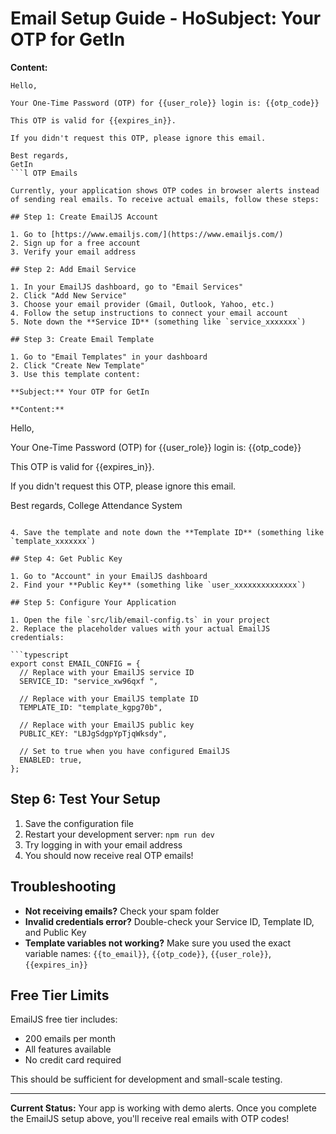 # Email Setup Guide - Ho**Subject:** Your OTP for GetIn

**Content:**

````
Hello,

Your One-Time Password (OTP) for {{user_role}} login is: {{otp_code}}

This OTP is valid for {{expires_in}}.

If you didn't request this OTP, please ignore this email.

Best regards,
GetIn
```l OTP Emails

Currently, your application shows OTP codes in browser alerts instead of sending real emails. To receive actual emails, follow these steps:

## Step 1: Create EmailJS Account

1. Go to [https://www.emailjs.com/](https://www.emailjs.com/)
2. Sign up for a free account
3. Verify your email address

## Step 2: Add Email Service

1. In your EmailJS dashboard, go to "Email Services"
2. Click "Add New Service"
3. Choose your email provider (Gmail, Outlook, Yahoo, etc.)
4. Follow the setup instructions to connect your email account
5. Note down the **Service ID** (something like `service_xxxxxxx`)

## Step 3: Create Email Template

1. Go to "Email Templates" in your dashboard
2. Click "Create New Template"
3. Use this template content:

**Subject:** Your OTP for GetIn

**Content:**

````

Hello,

Your One-Time Password (OTP) for {{user_role}} login is: {{otp_code}}

This OTP is valid for {{expires_in}}.

If you didn't request this OTP, please ignore this email.

Best regards,
College Attendance System

````

4. Save the template and note down the **Template ID** (something like `template_xxxxxxx`)

## Step 4: Get Public Key

1. Go to "Account" in your EmailJS dashboard
2. Find your **Public Key** (something like `user_xxxxxxxxxxxxxx`)

## Step 5: Configure Your Application

1. Open the file `src/lib/email-config.ts` in your project
2. Replace the placeholder values with your actual EmailJS credentials:

```typescript
export const EMAIL_CONFIG = {
  // Replace with your EmailJS service ID
  SERVICE_ID: "service_xw96qxf ",

  // Replace with your EmailJS template ID
  TEMPLATE_ID: "template_kgpg70b",

  // Replace with your EmailJS public key
  PUBLIC_KEY: "LBJgSdgpYpTjqWksdy",

  // Set to true when you have configured EmailJS
  ENABLED: true,
};
````

## Step 6: Test Your Setup

1. Save the configuration file
2. Restart your development server: `npm run dev`
3. Try logging in with your email address
4. You should now receive real OTP emails!

## Troubleshooting

- **Not receiving emails?** Check your spam folder
- **Invalid credentials error?** Double-check your Service ID, Template ID, and Public Key
- **Template variables not working?** Make sure you used the exact variable names: `{{to_email}}`, `{{otp_code}}`, `{{user_role}}`, `{{expires_in}}`

## Free Tier Limits

EmailJS free tier includes:

- 200 emails per month
- All features available
- No credit card required

This should be sufficient for development and small-scale testing.

---

**Current Status:** Your app is working with demo alerts. Once you complete the EmailJS setup above, you'll receive real emails with OTP codes!
